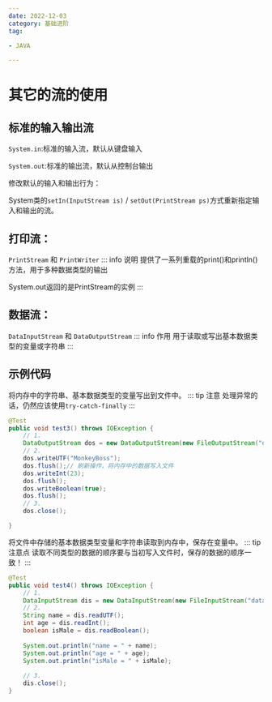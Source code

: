 ```yaml
---
date: 2022-12-03
category: 基础进阶
tag:

- JAVA

---
```


# 其它的流的使用

## 标准的输入输出流

`System.in`:标准的输入流，默认从键盘输入

`System.out`:标准的输出流，默认从控制台输出

修改默认的输入和输出行为：

System类的`setIn(InputStream is)` / `setOut(PrintStream ps)`方式重新指定输入和输出的流。

## 打印流：

`PrintStream` 和 `PrintWriter`
::: info 说明
提供了一系列重载的print()和println()方法，用于多种数据类型的输出

System.out返回的是PrintStream的实例
:::

## 数据流：

`DataInputStream` 和 `DataOutputStream`
::: info 作用
用于读取或写出基本数据类型的变量或字符串
:::

## 示例代码

将内存中的字符串、基本数据类型的变量写出到文件中。
::: tip 注意
处理异常的话，仍然应该使用`try-catch-finally`
:::

```java
@Test
public void test3() throws IOException {
	// 1.
	DataOutputStream dos = new DataOutputStream(new FileOutputStream("data.txt"));
	// 2.
	dos.writeUTF("MonkeyBoss");
	dos.flush();// 刷新操作，将内存中的数据写入文件
	dos.writeInt(23);
	dos.flush();
	dos.writeBoolean(true);
	dos.flush();
	// 3.
	dos.close();

}
```

将文件中存储的基本数据类型变量和字符串读取到内存中，保存在变量中。
::: tip 注意点
读取不同类型的数据的顺序要与当初写入文件时，保存的数据的顺序一致！
:::

```java
@Test
public void test4() throws IOException {
	// 1.
	DataInputStream dis = new DataInputStream(new FileInputStream("data.txt"));
	// 2.
	String name = dis.readUTF();
	int age = dis.readInt();
	boolean isMale = dis.readBoolean();
	
	System.out.println("name = " + name);
	System.out.println("age = " + age);
	System.out.println("isMale = " + isMale);
	
	// 3.
	dis.close();
}
```
